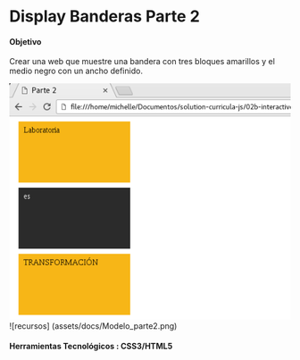 ﻿# Display Banderas Parte 2
#### Objetivo 
Crear una web que muestre una bandera con tres bloques amarillos y el medio negro con un ancho definido.


![Modelo_Bandera_parte2](assets/docs/Modelo_parte2.png)
 ![recursos] (assets/docs/Modelo_parte2.png) 

#### Herramientas Tecnológicos : CSS3/HTML5
